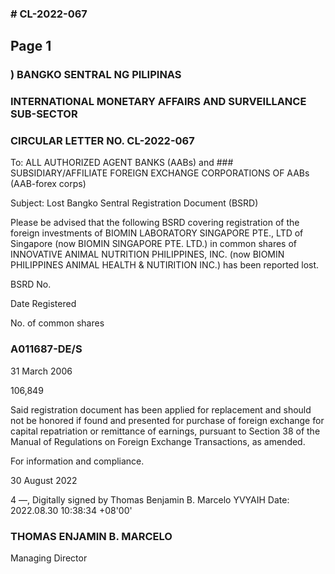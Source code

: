 ### # CL-2022-067

## Page 1

### ) BANGKO SENTRAL NG PILIPINAS

### INTERNATIONAL MONETARY AFFAIRS AND SURVEILLANCE SUB-SECTOR

### CIRCULAR LETTER NO. CL-2022-067

To: ALL AUTHORIZED AGENT BANKS (AABs) and ### SUBSIDIARY/AFFILIATE FOREIGN EXCHANGE CORPORATIONS OF AABs (AAB-forex corps)

Subject: Lost Bangko Sentral Registration Document (BSRD)

Please be advised that the following BSRD covering registration of the foreign investments of BIOMIN LABORATORY SINGAPORE PTE., LTD of Singapore (now BIOMIN SINGAPORE PTE. LTD.) in common shares of INNOVATIVE ANIMAL NUTRITION PHILIPPINES, INC. (now BIOMIN PHILIPPINES ANIMAL HEALTH & NUTIRITION INC.) has been reported lost.

BSRD No.

Date Registered

No. of common shares

### A011687-DE/S

31 March 2006

106,849

Said registration document has been applied for replacement and should not be honored if found and presented for purchase of foreign exchange for capital repatriation or remittance of earnings, pursuant to Section 38 of the Manual of Regulations on Foreign Exchange Transactions, as amended.

For information and compliance.

30 August 2022

4 —, Digitally signed by Thomas Benjamin B. Marcelo YVYAIH Date: 2022.08.30 10:38:34 +08'00'

### THOMAS ENJAMIN B. MARCELO

Managing Director 